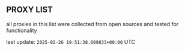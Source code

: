 ## PROXY LIST

all proxies in this list were collected from open sources and tested for functionality

last update: `2025-02-26 19:51:38.609833+00:00` UTC